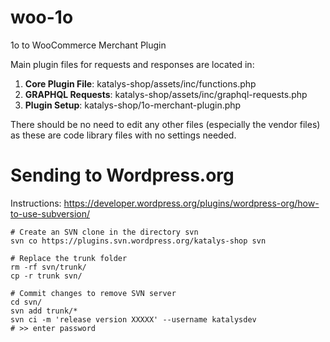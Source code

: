 # woo-1o
1o to WooCommerce Merchant Plugin

Main plugin files for requests and responses are located in:
 1. **Core Plugin File**: katalys-shop/assets/inc/functions.php
 2. **GRAPHQL Requests**: katalys-shop/assets/inc/graphql-requests.php
 3. **Plugin Setup**: katalys-shop/1o-merchant-plugin.php

There should be no need to edit any other files (especially the vendor files) as these are code library files with no settings needed.

# Sending to Wordpress.org

Instructions: https://developer.wordpress.org/plugins/wordpress-org/how-to-use-subversion/

```
# Create an SVN clone in the directory svn
svn co https://plugins.svn.wordpress.org/katalys-shop svn

# Replace the trunk folder
rm -rf svn/trunk/
cp -r trunk svn/

# Commit changes to remove SVN server
cd svn/
svn add trunk/*
svn ci -m 'release version XXXXX' --username katalysdev
# >> enter password
```